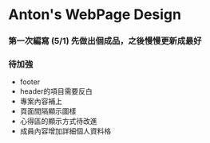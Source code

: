 # Anton's WebPage Design

### 第一次編寫 (5/1) 先做出個成品，之後慢慢更新成最好

### 待加強
- footer
- header的項目需要反白
- 專案內容補上
- 頁面間隔顯示圖樣
- 心得區的顯示方式待改進
- 成員內容增加詳細個人資料格